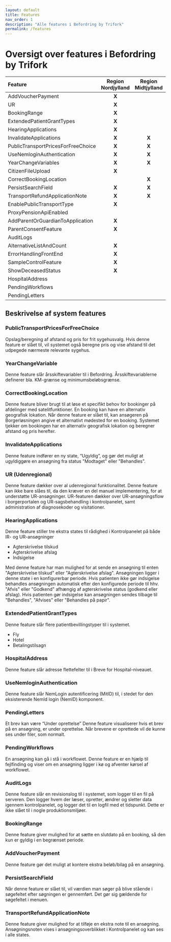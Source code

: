 ```yaml
---
layout: default
title: Features
nav_order: 1
description: "Alle features i Befordring by Trifork"
permalink: /features
---
```


# Oversigt over features i Befordring by Trifork

| Feature                             | Region Nordjylland    | Region Midtjylland  | Region Syddanmark       | Region Sjælland    | 
| :--------------------------------   |:---------------------:| :------------------:| :----------------------:| :-----------------:| 
| AddVoucherPayment                   | **X**                 |                     |                         |                    |
| UR                                  | **X**                 |                     |                         |                    |
| BookingRange                        | **X**                 |                     |                         |                    |               
| ExtendedPatientGrantTypes           | **X**                 |                     |                         |                    |               
| HearingApplications                 | **X**                 |                     |                         |                    | 
| InvalidateApplications              | **X**                 | **X**               |                         |                    | 
| PublicTransportPricesForFreeChoice  | **X**                 | **X**               |                         | **X**              |
| UseNemloginAuthentication           | **X**                 | **X**               | **X**                   | **X**              |
| YearChangeVariables                 | **X**                 | **X**               | **X**                   | **X**              |
| CitizenFileUpload                   | **X**                 |                     |                         |                    | 
| CorrectBookingLocation              |                       | **X**               |                         |                    |
| PersistSearchField                  | **X**                 | **X**               | **X**                   |                    |
| TransportRefundApplicationNote      | **X**                 | **X**               |                         |                    |
| EnablePublicTransportType           | **X**                 |                     |                         |                    |
| ProxyPensionApiEnabled              |                       |                     |                         |                    |
| AddParentOrGuardianToApplication    | **X**                 |                     |                         |                    |  
| ParentConsentFeature                | **X**                 |                     |                         | **X**              |
| AuditLogs                           |                       |                     |                         | **X**              |
| AlternativeListAndCount             | **X**                 |                     |                         | **X**              |
| ErrorHandlingFrontEnd               | **X**                 |                     |                         |                    | 
| SampleControlFeature                | **X**                 |                     |                         |                    | 
| ShowDeceasedStatus                  | **X**                 |                     |                         |                    |
| HospitalAddress                     |                       |                     | **X**                   |                    |
| PendingWorkflows                    |                       |                     |                         |                    |
| PendingLetters                      |                       |                     |                         |                    |

## Beskrivelse af system features

### PublicTransportPricesForFreeChoice
Opslag/beregning af afstand og pris for frit sygehusvalg. Hvis denne feature er slået til, vil systemet også beregne pris og vise afstand til det udpegede nærmeste relevante sygehus.

### YearChangeVariable
Denne feature slår årsskiftevariabler til i Befordring. Årsskiftevariablerne definerer bla. KM-grænse og minimumsbeløbsgrænse.

### CorrectBookingLocation
Denne feature bliver brugt til at løse et specifikt behov for bookinger på afdelinger med satelitfunktioner. En booking kan have en alternativ geografisk lokation. Når denne feature er slået til, kan ansøgeren på Borgerløsningen angive et alternativt mødested for en booking. Systemet tjekker om bookingen har en alternativ geografisk lokation og beregner afstand og pris herefter.

### InvalidateApplications
Denne feature indfører en ny state, “Ugyldig”, og gør det muligt at ugyldiggøre en ansøgning fra status "Modtaget" eller "Behandles".

### UR (Udenregional)
Denne feature dækker over al udenregional funktionalitet. Denne feature kan ikke bare slåes til, da den kræver en del manuel implementering, for at understøtte UR-ansøgninger.
UR-featuren dækker over UR-ansøgningsflow i borgerportalen og UR-sagsbehandling i kontrolpanelet, samt administration af diagnosekoder og visitationer.

### HearingApplications
Denne feature stiller tre ekstra states til rådighed i Kontrolpanelet på både IR- og UR-ansøgninger
- Agterskrivelse tilskud
- Agterskrivelse afslag
- Indsigelse

Med denne feature har man mulighed for at sende en ansøgning til enten "Agterskrivelse tilskud" eller "Agterskrivelse afslag". Ansøgningen ligger i denne state i en konfigurerbar periode. Hvis patienten ikke gør indsigelse behandles ansøgningen automatisk efter den konfigurede periode til hhv. "Afvis" eller "Godkend" afhængig af agterskrivelse status (godkend eller afslag). Hvis patienten gør indsigelse kan ansøgningen sendes tilbage til "Behandles", "Afvises" eller "Behandles på papir".

### ExtendedPatientGrantTypes
Denne feature slår flere patientbevillingstyper til i systemet.
- Fly
- Hotel
- Betalingstilsagn

### HospitalAddress
Denne feature slår adresse flettefelter til i Breve for Hospital-niveauet.

### UseNemloginAuthentication
Denne feature slår NemLogin autentificering (MitID) til, i stedet for den eksisterende NemId login (NemID) komponent.

### PendingLetters
Et brev kan være “Under oprettelse” 
Denne feature visualiserer hvis et brev på en ansøgning, er under oprettelse. Når brevene er oprettede vil de kunne ses under filer, som normalt.

### PendingWorkflows
En ansøgning kan gå i stå i workflowet.
Denne feature er en hjælp til fejlfinding og viser om en ansøgning ligger i kø og afventer kørsel af workflowet.

### AuditLogs
Denne feature slår en revisionslog til i systemet, som logger til en fil på serveren. Den logger hvem der læser, opretter, ændrer og sletter data igennem kontrolpanelet, og logger det til en logfil med et tidspunkt. Dette er ikke slået til i nogle produktionsmiljøer.

### BookingRange
Denne feature giver mulighed for at sætte en slutdato på en booking, så den kun er gyldig i en begrænset periode.

### AddVoucherPayment
Denne feature gør det muligt at kontere ekstra beløb/bilag på en ansøgning.

### PersistSearchField
Når denne feature er slået til, vil værdien man søger på blive stående i søgefeltet efter søgningen er gennemført. Det gør sig gældende for søgefeltet i menuen.

### TransportRefundApplicationNote
Denne feature giver mulighed for at tilføje en ekstra note til en ansøgning. Ansøgningsnoten vises i ansøgningsoverblikket i Kontrolpanelet og kan ses i alle states.
